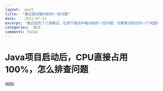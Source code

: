 ```yaml
---
layout:  post
title:  "最近面试被问到的一些问题"
date:    2021-07-23
excerpt: "最近经历了几场面试，记录下面试中被问到的一些问题，也算是对知识的一个巩固吧"
categories:  面试
comments: false
---
```


# Java项目启动后，CPU直接占用100%，怎么排查问题

[goto](https://smallsand.github.io/archivers/how-to-track-when-java-project-started-cpu100)

